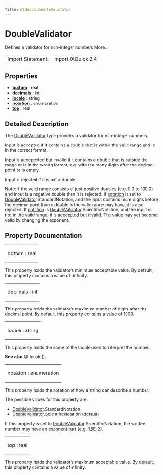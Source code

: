 ```yaml
---
Title: QtQuick.DoubleValidator
---
```

        
DoubleValidator
===============

<span class="subtitle"></span>
Defines a validator for non-integer numbers More...

|                   |                    |
|-------------------|--------------------|
| Import Statement: | import QtQuick 2.4 |

<span id="properties"></span>
Properties
----------

-   ****[bottom](#bottom-prop)**** : real
-   ****[decimals](#decimals-prop)**** : int
-   ****[locale](#locale-prop)**** : string
-   ****[notation](#notation-prop)**** : enumeration
-   ****[top](#top-prop)**** : real

<span id="details"></span>
Detailed Description
--------------------

The [DoubleValidator](index.html) type provides a validator for non-integer numbers.

Input is accepted if it contains a double that is within the valid range and is in the correct format.

Input is accepected but invalid if it contains a double that is outside the range or is in the wrong format; e.g. with too many digits after the decimal point or is empty.

Input is rejected if it is not a double.

Note: If the valid range consists of just positive doubles (e.g. 0.0 to 100.0) and input is a negative double then it is rejected. If [notation](#notation-prop) is set to [DoubleValidator](index.html).StandardNotation, and the input contains more digits before the decimal point than a double in the valid range may have, it is also rejected. If [notation](#notation-prop) is [DoubleValidator](index.html).ScientificNotation, and the input is not in the valid range, it is accecpted but invalid. The value may yet become valid by changing the exponent.

Property Documentation
----------------------

<table>
<colgroup>
<col width="100%" />
</colgroup>
<tbody>
<tr class="odd">
<td><p><span id="bottom-prop"></span><span class="name">bottom</span> : <span class="type">real</span></p></td>
</tr>
</tbody>
</table>

This property holds the validator's minimum acceptable value. By default, this property contains a value of -infinity.

<table>
<colgroup>
<col width="100%" />
</colgroup>
<tbody>
<tr class="odd">
<td><p><span id="decimals-prop"></span><span class="name">decimals</span> : <span class="type">int</span></p></td>
</tr>
</tbody>
</table>

This property holds the validator's maximum number of digits after the decimal point. By default, this property contains a value of 1000.

<table>
<colgroup>
<col width="100%" />
</colgroup>
<tbody>
<tr class="odd">
<td><p><span id="locale-prop"></span><span class="name">locale</span> : <span class="type">string</span></p></td>
</tr>
</tbody>
</table>

This property holds the name of the locale used to interpret the number.

**See also** Qt.locale().

<table>
<colgroup>
<col width="100%" />
</colgroup>
<tbody>
<tr class="odd">
<td><p><span id="notation-prop"></span><span class="name">notation</span> : <span class="type">enumeration</span></p></td>
</tr>
</tbody>
</table>

This property holds the notation of how a string can describe a number.

The possible values for this property are:

-   [DoubleValidator](index.html).StandardNotation
-   [DoubleValidator](index.html).ScientificNotation (default)

If this property is set to [DoubleValidator](index.html).ScientificNotation, the written number may have an exponent part (e.g. 1.5E-2).

<table>
<colgroup>
<col width="100%" />
</colgroup>
<tbody>
<tr class="odd">
<td><p><span id="top-prop"></span><span class="name">top</span> : <span class="type">real</span></p></td>
</tr>
</tbody>
</table>

This property holds the validator's maximum acceptable value. By default, this property contains a value of infinity.


